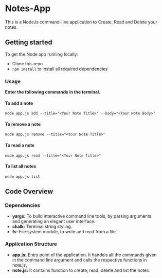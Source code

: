 # Notes-App
This is a NodeJs command-line application to Create, Read and Delete your notes.
## Getting started
To get the Node app running locally:
- Clone this repo
- `npm install` to install all required dependencies
### Usage
**Enter the following commands in the terminal.**
#### To add a note
```
node app.js add --title="<Your Note Title>" --body="<Your Note Body>"
```
#### To remove a note
```
node app.js remove --title="<Your Note Title>" 
```
#### To read a note
```
node app.js read --title="<Your Note Title>" 
```
#### To list all notes
```
node app.js list 
```
## Code Overview
### Dependencies
- **yargs:** To build interactive command line tools, by parsing arguments and generating an elegant user interface.
- **chalk:** Terminal string styling.
- **fs:** File system module, to write and read from a file.
### Application Structure
- **app.js:** Entry point of the application. It handels all the commands given in the command line argument and calls the respective functions in note.js.
- **note.js:** It contains function to create, read, delete and list the notes. 
